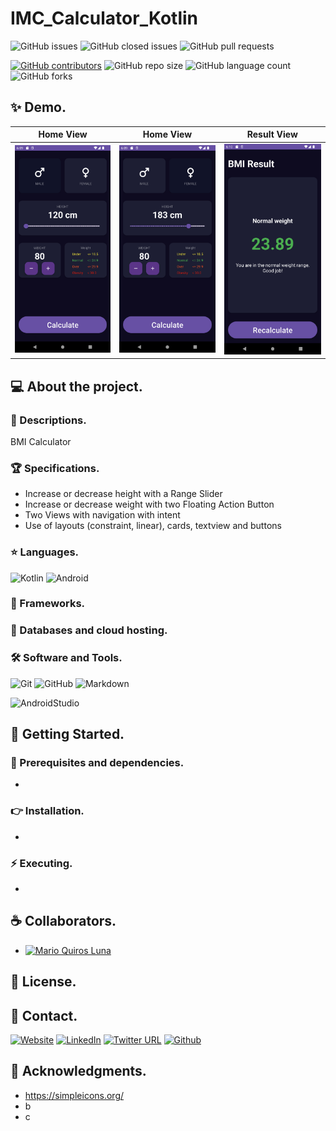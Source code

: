 # IMC_Calculator_Kotlin

![GitHub issues](https://img.shields.io/github/issues/MarioQuirosLuna/IMC_Calculator_Kotlin)
![GitHub closed issues](https://img.shields.io/github/issues-closed/MarioQuirosLuna/IMC_Calculator_Kotlin)
![GitHub pull requests](https://img.shields.io/github/issues-pr/MarioQuirosLuna/IMC_Calculator_Kotlin)

[![GitHub contributors](https://img.shields.io/github/contributors/MarioQuirosLuna/IMC_Calculator_Kotlin.svg?color=blue)](https://github.com/MarioQuirosLuna/IMC_Calculator_Kotlin/network)
![GitHub repo size](https://img.shields.io/github/repo-size/MarioQuirosLuna/IMC_Calculator_Kotlin)
![GitHub language count](https://img.shields.io/github/languages/count/MarioQuirosLuna/IMC_Calculator_Kotlin)
![GitHub forks](https://img.shields.io/github/forks/MarioQuirosLuna/IMC_Calculator_Kotlin)

## ✨ Demo.

|Home View|Home View|Result View|
|--|--|--|
|![IMG1](https://github.com/MarioQuirosLuna/IMC_Calculator_Kotlin/blob/master/app/src/main/res/drawable/screen1.png?raw=true)|![IMG2](https://github.com/MarioQuirosLuna/IMC_Calculator_Kotlin/blob/master/app/src/main/res/drawable/screen2.png?raw=true)|![IMG2](https://github.com/MarioQuirosLuna/IMC_Calculator_Kotlin/blob/master/app/src/main/res/drawable/screen3.png?raw=true)|

## 💻 About the project.

   ### 📜 Descriptions.

   BMI Calculator
   
   ### 🏆 Specifications.
   
   - Increase or decrease height with a Range Slider
   - Increase or decrease weight with two Floating Action Button
   - Two Views with navigation with intent
   - Use of layouts (constraint, linear), cards, textview and buttons

   ### ⭐ Languages.
   
  ![Kotlin](https://custom-icon-badges.herokuapp.com/badge/-Kotlin-%237f52ff?style=flat&logo=kotlin&logoColor=white&labelColor=111)
  ![Android](https://custom-icon-badges.herokuapp.com/badge/-Android-%233DDC84?style=flat&logo=Android&logoColor=white&labelColor=111)

   ### 🎨 Frameworks.

   
   ### 💾 Databases and cloud hosting.
  
  
   ### 🛠️ Software and Tools.
   
  ![Git](https://custom-icon-badges.herokuapp.com/badge/-Git-%23F05032?style=flat&logo=git&logoColor=white&labelColor=111)
  ![GitHub](https://custom-icon-badges.herokuapp.com/badge/-GitHub-%23181717?style=flat&logo=github&logoColor=white&labelColor=111)
  ![Markdown](https://custom-icon-badges.herokuapp.com/badge/-Markdown-%23000000?style=flat&logo=Markdown&logoColor=white&labelColor=111)

  ![AndroidStudio](https://custom-icon-badges.herokuapp.com/badge/-AndroidStudio-%233DDC84?style=flat&logo=AndroidStudio&logoColor=white&labelColor=111)

## 🚀 Getting Started.

   ### 📌 Prerequisites and dependencies.
   
   - 

   ### 👉 Installation.
   
   - 

   ### ⚡ Executing.
   
   - 

## ☕ Collaborators.

* [![Mario Quiros Luna](https://custom-icon-badges.herokuapp.com/badge/-Mario%20Quirós%20Luna-%23181717?style=flat&logo=github&logoColor=white&labelColor=111)](https://github.com/MarioQuirosLuna)

## 📝 License.

## 💬 Contact.

[![Website](https://img.shields.io/website?label=Portfolio&up_color=%231E0A46&up_message=Mario%20Quiros%20Luna%20Dev&url=https%3A%2F%2Fmarioql-dev.vercel.app%2F)](https://marioql-dev.vercel.app/)
[![LinkedIn](https://custom-icon-badges.herokuapp.com/badge/-LinkedIn%20Mario%20Quirós%20Luna-%230A66C2?style=flat&logo=LinkedIn&logoColor=white&labelColor=111)](https://www.linkedin.com/in/mario-quir%C3%B3s-luna-dev-b99050206/)
[![Twitter URL](https://img.shields.io/twitter/url?label=Twitter%20%40MarioQuirosL&style=social&url=https%3A%2F%2Ftwitter.com%2FMarioQuirosL)](https://twitter.com/MarioQuirosL)
[![Github](https://img.shields.io/github/followers/MarioQuirosLuna?label=Github&style=social)](https://github.com/MarioQuirosLuna)

## 💜 Acknowledgments.
   - https://simpleicons.org/
   - b
   - c
